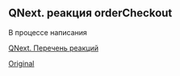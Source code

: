 ## QNext. реакция orderCheckout

В процессе написания



[QNext. Перечень реакций](/docs-test/_export/reactions)
  
[Original](https://telegra.ph/QNext-admin-reaction-orderCheckout-05-09)